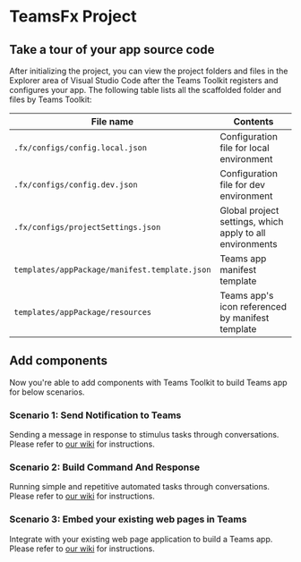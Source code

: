 # TeamsFx Project

## Take a tour of your app source code

After initializing the project, you can view the project folders and files in the Explorer area of Visual Studio Code after the Teams Toolkit registers and configures your app. The following table lists all the scaffolded folder and files by Teams Toolkit:

| File name | Contents |
|- | -|
|`.fx/configs/config.local.json`| Configuration file for local environment |
|`.fx/configs/config.dev.json`| Configuration file for dev environment |
|`.fx/configs/projectSettings.json`| Global project settings, which apply to all environments |
|`templates/appPackage/manifest.template.json`|Teams app manifest template|
|`templates/appPackage/resources`|Teams app's icon referenced by manifest template|


## Add components

Now you're able to add components with Teams Toolkit to build Teams app for below scenarios.

### Scenario 1: Send Notification to Teams

Sending a message in response to stimulus tasks through conversations. Please refer to [our wiki](https://github.com/OfficeDev/TeamsFx/wiki/Incremental-Build#scenario-1-send-notification-to-teams) for instructions.

### Scenario 2: Build Command And Response

Running simple and repetitive automated tasks through conversations. Please refer to [our wiki](https://github.com/OfficeDev/TeamsFx/wiki/Incremental-Build#scenario-2-build-command-and-response) for instructions.


### Scenario 3: Embed your existing web pages in Teams

Integrate with your existing web page application to build a Teams app. Please refer to [our wiki](https://github.com/OfficeDev/TeamsFx/wiki/Incremental-Build#scenario-3-embed-your-existing-web-pages-in-teams) for instructions.
